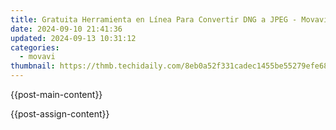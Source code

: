 ```yaml
---
title: Gratuita Herramienta en Línea Para Convertir DNG a JPEG - Movavi
date: 2024-09-10 21:41:36
updated: 2024-09-13 10:31:12
categories:
  - movavi
thumbnail: https://thmb.techidaily.com/8eb0a52f331cadec1455be55279efe68c9588c11451977d41c23dfeca435c0f3.jpg
---
```


{{post-main-content}}

<ins class="adsbygoogle"
     style="display:block"
     data-ad-format="autorelaxed"
     data-ad-client="ca-pub-7571918770474297"
     data-ad-slot="1223367746"></ins>

{{post-assign-content}}

<ins class="adsbygoogle"
     style="display:block"
     data-ad-client="ca-pub-7571918770474297"
     data-ad-slot="8358498916"
     data-ad-format="auto"
     data-full-width-responsive="true"></ins>
